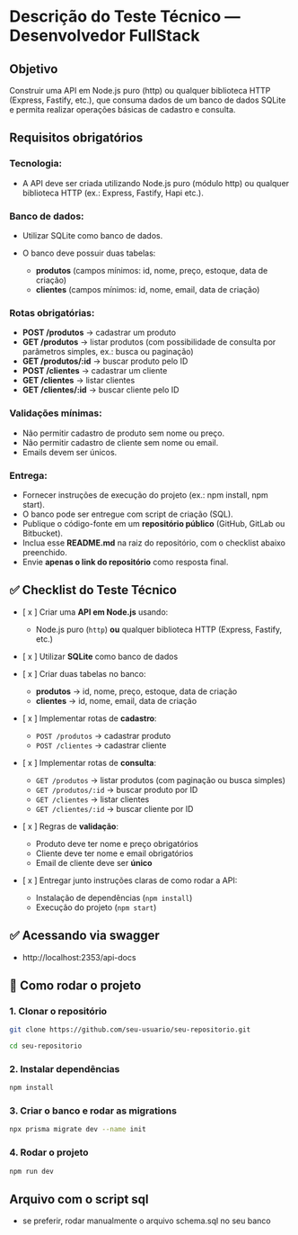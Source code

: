 # Descrição do Teste Técnico — Desenvolvedor FullStack

## Objetivo

Construir uma API em Node.js puro (http) ou qualquer biblioteca HTTP (Express, Fastify, etc.), que consuma dados de um banco de dados SQLite e permita realizar operações básicas de cadastro e consulta.

## Requisitos obrigatórios

### Tecnologia:

- A API deve ser criada utilizando Node.js puro (módulo http) ou qualquer biblioteca HTTP (ex.: Express, Fastify, Hapi etc.).

### Banco de dados:

- Utilizar SQLite como banco de dados.

- O banco deve possuir duas tabelas:
  - **produtos** (campos mínimos: id, nome, preço, estoque, data de criação)
  - **clientes** (campos mínimos: id, nome, email, data de criação)

### Rotas obrigatórias:

- **POST /produtos** → cadastrar um produto
- **GET /produtos** → listar produtos (com possibilidade de consulta por parâmetros simples, ex.: busca ou paginação)
- **GET /produtos/:id** → buscar produto pelo ID
- **POST /clientes** → cadastrar um cliente
- **GET /clientes** → listar clientes
- **GET /clientes/:id** → buscar cliente pelo ID

### Validações mínimas:

- Não permitir cadastro de produto sem nome ou preço.
- Não permitir cadastro de cliente sem nome ou email.
- Emails devem ser únicos.

### Entrega:

- Fornecer instruções de execução do projeto (ex.: npm install, npm start).
- O banco pode ser entregue com script de criação (SQL).
- Publique o código-fonte em um **repositório público** (GitHub, GitLab ou Bitbucket).
- Inclua esse **README.md** na raiz do repositório, com o checklist abaixo preenchido.
- Envie **apenas o link do repositório** como resposta final.

## ✅ Checklist do Teste Técnico

- [ x ] Criar uma **API em Node.js** usando:

  - Node.js puro (`http`) **ou** qualquer biblioteca HTTP (Express, Fastify, etc.)

- [ x ] Utilizar **SQLite** como banco de dados

- [ x ] Criar duas tabelas no banco:

  - **produtos** → id, nome, preço, estoque, data de criação
  - **clientes** → id, nome, email, data de criação

- [ x ] Implementar rotas de **cadastro**:

  - `POST /produtos` → cadastrar produto
  - `POST /clientes` → cadastrar cliente

- [ x ] Implementar rotas de **consulta**:

  - `GET /produtos` → listar produtos (com paginação ou busca simples)
  - `GET /produtos/:id` → buscar produto por ID
  - `GET /clientes` → listar clientes
  - `GET /clientes/:id` → buscar cliente por ID

- [ x ] Regras de **validação**:

  - Produto deve ter nome e preço obrigatórios
  - Cliente deve ter nome e email obrigatórios
  - Email de cliente deve ser **único**

- [ x ] Entregar junto instruções claras de como rodar a API:
  - Instalação de dependências (`npm install`)
  - Execução do projeto (`npm start`)

## ✅ Acessando via swagger

- http://localhost:2353/api-docs

## 🔧 Como rodar o projeto

### 1. Clonar o repositório

```bash
git clone https://github.com/seu-usuario/seu-repositorio.git

cd seu-repositorio

```

### 2. Instalar dependências

```bash
npm install

```

### 3. Criar o banco e rodar as migrations

```bash
npx prisma migrate dev --name init

```

### 4. Rodar o projeto

```bash
npm run dev

```

## Arquivo com o script sql

- se preferir, rodar manualmente o arquivo schema.sql no seu banco
